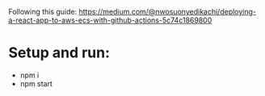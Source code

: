 Following this guide: https://medium.com/@nwosuonyedikachi/deploying-a-react-app-to-aws-ecs-with-github-actions-5c74c1869800

# Setup and run:
- npm i
- npm start
